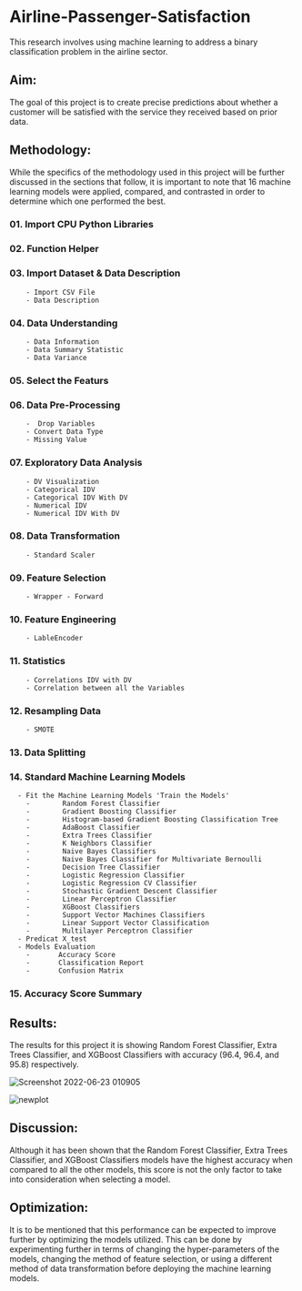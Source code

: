 # Airline-Passenger-Satisfaction

This research involves using machine learning to address a binary classification problem in the airline sector.

## Aim:
The goal of this project is to create precise predictions about whether a customer will be satisfied with the service they received based on prior data.

## Methodology:
While the specifics of the methodology used in this project will be further discussed in the sections that follow, it is important to note that 16 machine learning models were applied, compared, and contrasted in order to determine which one performed the best.

### 01. Import CPU Python Libraries 

### 02. Function Helper

### 03. Import Dataset & Data Description
        - Import CSV File
        - Data Description

### 04. Data Understanding
        - Data Information
        - Data Summary Statistic
        - Data Variance

### 05. Select the Featurs

### 06. Data Pre-Processing
        -  Drop Variables 
        - Convert Data Type
        - Missing Value

### 07. Exploratory Data Analysis
        - DV Visualization
        - Categorical IDV
        - Categorical IDV With DV
        - Numerical IDV
        - Numerical IDV With DV

### 08. Data Transformation
        - Standard Scaler

### 09. Feature Selection
        - Wrapper - Forward

### 10. Feature Engineering 
        - LableEncoder

### 11. Statistics
        - Correlations IDV with DV
        - Correlation between all the Variables

### 12. Resampling Data
        - SMOTE

### 13. Data Splitting 

### 14. Standard Machine Learning Models 
      - Fit the Machine Learning Models 'Train the Models'
        -        Random Forest Classifier
        -        Gradient Boosting Classifier
        -        Histogram-based Gradient Boosting Classification Tree
        -        AdaBoost Classifier
        -        Extra Trees Classifier
        -        K Neighbors Classifier
        -        Naive Bayes Classifiers
        -        Naive Bayes Classifier for Multivariate Bernoulli
        -        Decision Tree Classifier
        -        Logistic Regression Classifier
        -        Logistic Regression CV Classifier
        -        Stochastic Gradient Descent Classifier
        -        Linear Perceptron Classifier
        -        XGBoost Classifiers
        -        Support Vector Machines Classifiers
        -        Linear Support Vector Classification
        -        Multilayer Perceptron Classifier
      - Predicat X_test
      - Models Evaluation
        -       Accuracy Score
        -       Classification Report
        -       Confusion Matrix

### 15. Accuracy Score Summary 

## Results:
The results for this project it is showing Random Forest Classifier, Extra Trees Classifier, and XGBoost Classifiers with accuracy (96.4, 96.4, and 95.8) respectively.

![Screenshot 2022-06-23 010905](https://user-images.githubusercontent.com/82437810/175097033-58eb89dc-1396-42a2-b0fa-21f44492bcec.png)


![newplot](https://user-images.githubusercontent.com/82437810/175095570-b5fac421-54c9-4068-b93e-815760cd9f3e.png)

## Discussion:
Although it has been shown that the  Random Forest Classifier, Extra Trees Classifier, and XGBoost Classifiers models have the highest accuracy when compared to all the other models, this score is not the only factor to take into consideration when selecting a model.

## Optimization:
It is to be mentioned that this performance can be expected to improve further by optimizing the models utilized. This can be done by experimenting further in terms of changing the hyper-parameters of the models, changing the method of feature selection, or using a different method of data transformation before deploying the machine learning models.
